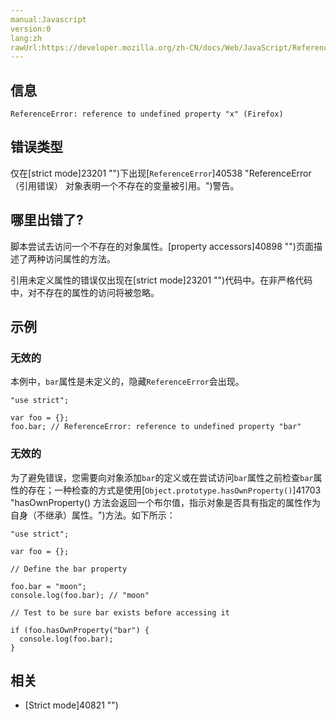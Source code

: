 ```yaml
---
manual:Javascript
version:0
lang:zh
rawUrl:https://developer.mozilla.org/zh-CN/docs/Web/JavaScript/Reference/Errors/Undefined_prop
---
```






## 信息<a name="信息"></a>

```
ReferenceError: reference to undefined property "x" (Firefox)

```

## 错误类型<a name="错误类型"></a>


仅在[strict mode]23201 "")下出现[`ReferenceError`]40538 "ReferenceError（引用错误） 对象表明一个不存在的变量被引用。")警告。


## 哪里出错了?<a name="哪里出错了"></a>


脚本尝试去访问一个不存在的对象属性。[property accessors]40898 "")页面描述了两种访问属性的方法。



引用未定义属性的错误仅出现在[strict mode]23201 "")代码中。在非严格代码中，对不存在的属性的访问将被忽略。


## 示例<a name="示例"></a>

### 无效的<a name="无效的"></a>


本例中，`bar`属性是未定义的，隐藏`ReferenceError`会出现。


```
"use strict"; 

var foo = {};
foo.bar; // ReferenceError: reference to undefined property "bar"
```

### 无效的<a name="无效的_2"></a>


为了避免错误，您需要向对象添加`bar`的定义或在尝试访问`bar`属性之前检查`bar`属性的存在；一种检查的方式是使用[`Object.prototype.hasOwnProperty()`]41703 "hasOwnProperty() 方法会返回一个布尔值，指示对象是否具有指定的属性作为自身（不继承）属性。")方法。如下所示：


```
"use strict";

var foo = {};

// Define the bar property

foo.bar = "moon";
console.log(foo.bar); // "moon"

// Test to be sure bar exists before accessing it

if (foo.hasOwnProperty("bar") {
  console.log(foo.bar);
}
```

## 相关<a name="相关"></a>

* [Strict mode]40821 "")



